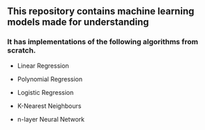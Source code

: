 ## This repository contains machine learning models made for understanding

### It has implementations of the following algorithms from scratch.

 + Linear Regression

 + Polynomial Regression

 + Logistic Regression

 + K-Nearest Neighbours

 + n-layer Neural Network
